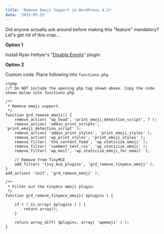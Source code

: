 ```yaml
---
title: 'Remove Emoji Support in WordPress 4.2+'
date: '2015-05-25'
---
```


Did anyone actually ask around before making this "feature" mandatory? Let's get rid of this crap...

**Option 1**

Install Ryan Hellyer's "[Disable Emojis](https://wordpress.org/plugins/disable-emojis/)" plugin.

**Option 2**

Custom code. Place following into `functions.php`

```
<?php
//* Do NOT include the opening php tag shown above. Copy the code shown below into functions.php

/**
 * Remove emoji support.
 */
function grd_remove_emoji() {
	remove_action( 'wp_head', 'print_emoji_detection_script', 7 );
	remove_action( 'admin_print_scripts', 'print_emoji_detection_script' );
	remove_action( 'admin_print_styles', 'print_emoji_styles' );
	remove_action( 'wp_print_styles', 'print_emoji_styles' );
	remove_filter( 'the_content_feed', 'wp_staticize_emoji' );
	remove_filter( 'comment_text_rss', 'wp_staticize_emoji' );
	remove_filter( 'wp_mail', 'wp_staticize_emoji_for_email' );

	// Remove from TinyMCE
	add_filter( 'tiny_mce_plugins', 'grd_remove_tinymce_emoji' );
}
add_action( 'init', 'grd_remove_emoji' );

/**
 * Filter out the tinymce emoji plugin.
 */
function grd_remove_tinymce_emoji( $plugins ) {

	if ( ! is_array( $plugins ) ) {
		return array();
	}

	return array_diff( $plugins, array( 'wpemoji' ) );
}
```
